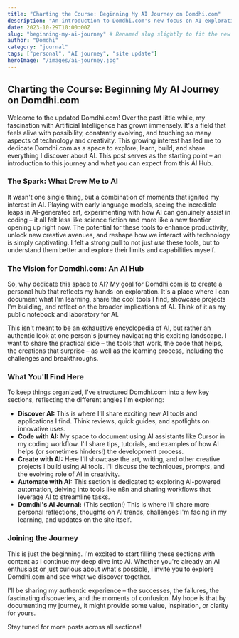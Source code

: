 ```yaml
---
title: "Charting the Course: Beginning My AI Journey on Domdhi.com"
description: "An introduction to Domdhi.com's new focus on AI exploration, my personal motivation, and what you can expect from this AI Hub."
date: 2023-10-29T10:00:00Z
slug: "beginning-my-ai-journey" # Renamed slug slightly to fit the new title better
author: "Domdhi"
category: "journal"
tags: ["personal", "AI journey", "site update"]
heroImage: "/images/ai-journey.jpg"
---
```


## Charting the Course: Beginning My AI Journey on Domdhi.com

Welcome to the updated Domdhi.com! Over the past little while, my fascination with Artificial Intelligence has grown immensely. It's a field that feels alive with possibility, constantly evolving, and touching so many aspects of technology and creativity. This growing interest has led me to dedicate Domdhi.com as a space to explore, learn, build, and share everything I discover about AI. This post serves as the starting point – an introduction to this journey and what you can expect from this AI Hub.

### The Spark: What Drew Me to AI

It wasn't one single thing, but a combination of moments that ignited my interest in AI. Playing with early language models, seeing the incredible leaps in AI-generated art, experimenting with how AI can genuinely assist in coding – it all felt less like science fiction and more like a new frontier opening up right now. The potential for these tools to enhance productivity, unlock new creative avenues, and reshape how we interact with technology is simply captivating. I felt a strong pull to not just *use* these tools, but to understand them better and explore their limits and capabilities myself.

### The Vision for Domdhi.com: An AI Hub

So, why dedicate this space to AI? My goal for Domdhi.com is to create a personal hub that reflects my hands-on exploration. It's a place where I can document what I'm learning, share the cool tools I find, showcase projects I'm building, and reflect on the broader implications of AI. Think of it as my public notebook and laboratory for AI.

This isn't meant to be an exhaustive encyclopedia of AI, but rather an authentic look at one person's journey navigating this exciting landscape. I want to share the practical side – the tools that work, the code that helps, the creations that surprise – as well as the learning process, including the challenges and breakthroughs.

### What You'll Find Here

To keep things organized, I've structured Domdhi.com into a few key sections, reflecting the different angles I'm exploring:

* **Discover AI:** This is where I'll share exciting new AI tools and applications I find. Think reviews, quick guides, and spotlights on innovative uses.
* **Code with AI:** My space to document using AI assistants like Cursor in my coding workflow. I'll share tips, tutorials, and examples of how AI helps (or sometimes hinders!) the development process.
* **Create with AI:** Here I'll showcase the art, writing, and other creative projects I build using AI tools. I'll discuss the techniques, prompts, and the evolving role of AI in creativity.
* **Automate with AI:** This section is dedicated to exploring AI-powered automation, delving into tools like n8n and sharing workflows that leverage AI to streamline tasks.
* **Domdhi's AI Journal:** (This section!) This is where I'll share more personal reflections, thoughts on AI trends, challenges I'm facing in my learning, and updates on the site itself.

### Joining the Journey

This is just the beginning. I'm excited to start filling these sections with content as I continue my deep dive into AI. Whether you're already an AI enthusiast or just curious about what's possible, I invite you to explore Domdhi.com and see what we discover together.

I'll be sharing my authentic experience – the successes, the failures, the fascinating discoveries, and the moments of confusion. My hope is that by documenting my journey, it might provide some value, inspiration, or clarity for yours.

Stay tuned for more posts across all sections!